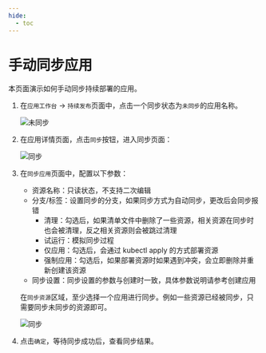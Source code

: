 ```yaml
---
hide:
  - toc
---
```


# 手动同步应用

本页面演示如何手动同步持续部署的应用。

1. 在`应用工作台` -> `持续发布`页面中，点击一个同步状态为`未同步`的应用名称。

    ![未同步](https://docs.daocloud.io/daocloud-docs-images/docs/amamba/images/sync01.png)

1. 在应用详情页面，点击`同步`按钮，进入同步页面：

    ![同步](https://docs.daocloud.io/daocloud-docs-images/docs/amamba/images/sync02.png)

1. 在`同步应用`页面中，配置以下参数：

    - 资源名称：只读状态，不支持二次编辑
    - 分支/标签：设置同步的分支，如果同步方式为自动同步，更改后会同步报错
        - 清理：勾选后，如果清单文件中删除了一些资源，相关资源在同步时也会被清理，反之相关资源则会被跳过清理
        - 试运行：模拟同步过程
        - 仅应用：勾选后，会通过 kubectl apply 的方式部署资源
        - 强制应用：勾选后，如果部署资源时如果遇到冲突，会立即删除并重新创建该资源
    - 同步设置：同步设置的参数与创建时一致，具体参数说明请参考创建应用

    在`同步资源`区域，至少选择一个应用进行同步。例如一些资源已经被同步，只需要同步未同步的资源即可。

    ![同步](https://docs.daocloud.io/daocloud-docs-images/docs/amamba/images/sync03.png)

1. 点击`确定`，等待同步成功后，查看同步结果。
